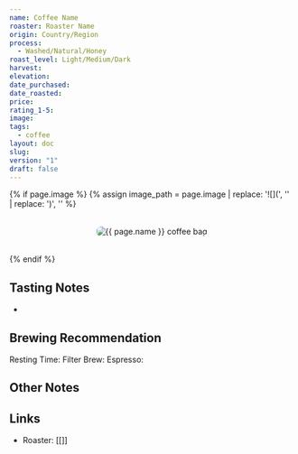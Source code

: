 ```yaml
---
name: Coffee Name
roaster: Roaster Name
origin: Country/Region
process:
  - Washed/Natural/Honey
roast_level: Light/Medium/Dark
harvest: 
elevation: 
date_purchased: 
date_roasted: 
price: 
rating_1-5: 
image: 
tags:
  - coffee
layout: doc
slug: 
version: "1"
draft: false
---
```


{% if page.image %}
  {% assign image_path = page.image | replace: '![](', '' | replace: ')', '' %}
  <div class="coffee-bag-image" style="text-align: center; margin: 2rem 0;">
    <img src="{{ image_path | relative_url }}" alt="{{ page.name }} coffee bag" style="max-width: 300px; height: auto; border-radius: 8px;">
  </div>
{% endif %}

## Tasting Notes
- 

## Brewing Recommendation
Resting Time: 
Filter Brew: 
Espresso: 

## Other Notes


## Links
- Roaster: [[]]